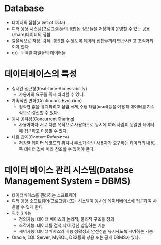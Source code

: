 # Database
- 데이터의 집합(a Set of Data)
- 여러 응용 시스템(프로그램)들의 통합된 정보들을 저장하여 운영할 수 있는 공용(share)데이터의 집합
- 효율적으로 저장, 검색, 갱신할 수 있도록 데이터 집합들끼리 연관시키고 조직화되어야 한다
- ex) -> 엑셀 파일들의 데이터들

# 데이터베이스의 특성
- 실시간 접근성(Real-time-Accessability)
  -  사용자의 요구를 즉시 처리할 수 있다.
- 계속적인 변화(Continuous Evolution)
  - 정확한 값을 유지하려고 삽입,삭제,수정 작업(crud)등을 이용해 데이터를 지속적으로 갱신할 수 있다.
- 동시 공유성(Concurrent Sharing)
  - 사용자마다 서로 다른 목적으로 사용하므로 동시에 여러 사람이 동일한 데이터에 접근하고 이용할 수 있다.
- 내용 참조(Content Reference)
  - 저장한 데이터 레코드의 위치나 주소가 아닌 사용자가 요구하는 데이터의 내용, 즉 데이터 값에 따라 참조할 수 있어야 한다.

# 데이터 베이스 관리 시스템(Databse Management System = DBMS)
- 데이터베이스를 관리하는 소프트웨어
- 여러 응용 소프트웨어(프로그램) 또는 시스템이 동시에 데이터베이스에 접근하여 사용할 수 있게 한다
- 필수 3기능
  - 정의기능: 데이터 베이스의 논리적, 물리적 구조를 정의
  - 조작기능: 데이터를 검색,삭제,갱신,삽입하는 기능
  - 제어기능: 데이터베이스의 내용 정확성과 안전성을 유지하도록 제어하는 기능
- Oracle, SQL Server, MySQL, DB2등의 상용 또는 공개 DBMS가 있다.

